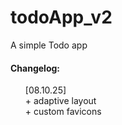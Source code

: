 # todoApp_v2
A simple Todo app


<h4>Changelog:</h4>
  <ul>
    [08.10.25]
   <br> + adaptive layout
   <br> + custom favicons
  </ul>
